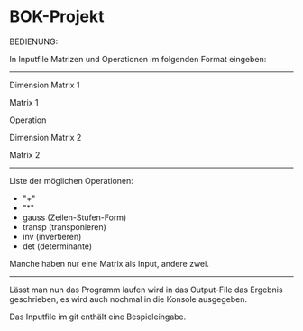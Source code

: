 # BOK-Projekt

BEDIENUNG:

In Inputfile Matrizen und Operationen im folgenden Format eingeben:
_______________________

Dimension Matrix 1

Matrix 1

Operation

Dimension Matrix 2

Matrix 2
________________________

Liste der möglichen Operationen:
- "+"
- "*"
- gauss (Zeilen-Stufen-Form)
- transp (transponieren)
- inv (invertieren)
- det (determinante)

Manche haben nur eine Matrix als Input, andere zwei.
________________________

Lässt man nun das Programm laufen wird in das Output-File das Ergebnis geschrieben, es wird auch nochmal in die Konsole ausgegeben.

Das Inputfile im git enthält eine Bespieleingabe.
